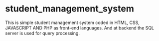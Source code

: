 # student_management_system
This is simple student management system coded in HTML, CSS, JAVASCRIPT AND PHP as front-end languages. And at backend the SQL server is used for query processing.

